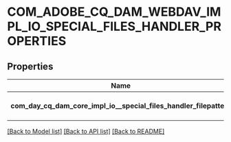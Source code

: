 # COM_ADOBE_CQ_DAM_WEBDAV_IMPL_IO_SPECIAL_FILES_HANDLER_PROPERTIES

## Properties
Name | Type | Description | Notes
------------ | ------------- | ------------- | -------------
**com_day_cq_dam_core_impl_io__special_files_handler_filepatters** | [**CONFIG_NODE_PROPERTY_ARRAY**](configNodePropertyArray.md) |  | [optional] [default to null]

[[Back to Model list]](../README.md#documentation-for-models) [[Back to API list]](../README.md#documentation-for-api-endpoints) [[Back to README]](../README.md)


